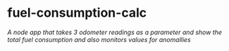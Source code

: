# fuel-consumption-calc
*A node app that takes 3 odometer readings as a parameter and show the total fuel consumption and also monitors values for anomallies*
